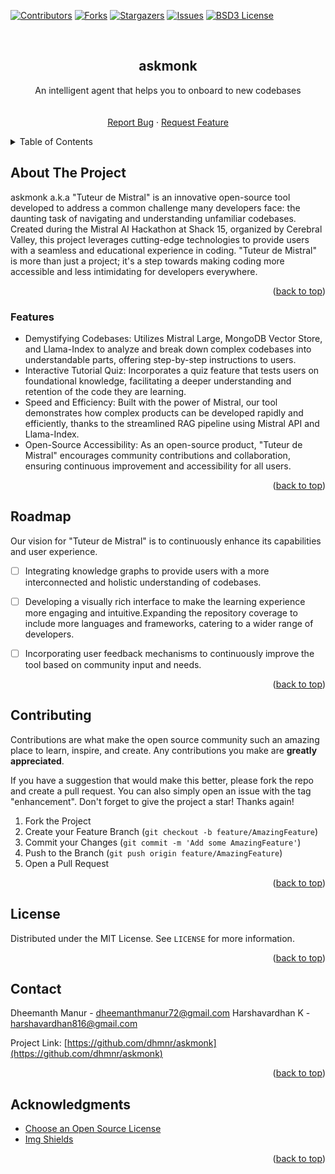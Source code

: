 <div id="top"></div>
<!--
*** Thanks for checking out the Best-README-Template. If you have a suggestion
*** that would make this better, please fork the repo and create a pull request
*** or simply open an issue with the tag "enhancement".
*** Don't forget to give the project a star!
*** Thanks again! Now go create something AMAZING! :D
-->



<!-- PROJECT SHIELDS -->
<!--
*** I'm using markdown "reference style" links for readability.
*** Reference links are enclosed in brackets [ ] instead of parentheses ( ).
*** See the bottom of this document for the declaration of the reference variables
*** for contributors-url, forks-url, etc. This is an optional, concise syntax you may use.
*** https://www.markdownguide.org/basic-syntax/#reference-style-links
-->
[![Contributors][contributors-shield]][contributors-url]
[![Forks][forks-shield]][forks-url]
[![Stargazers][stars-shield]][stars-url]
[![Issues][issues-shield]][issues-url]
[![BSD3 License][license-shield]][license-url]



<!-- PROJECT LOGO -->
<br />
<div align="center">
<h2 align="center">askmonk</h2>
<p></p>

  <p align="center">
    An intelligent agent that helps you to onboard to new codebases
    <br />
    <!-- <a href="https://github.com/dhmnr/askmonk"><strong>Explore the docs »</strong></a> -->
    <br />
    <br />
    <a href="https://github.com/dhmnr/askmonk/issues">Report Bug</a>
    ·
    <a href="https://github.com/dhmnr/askmonk/issues">Request Feature</a>
  </p>
</div>



<!-- TABLE OF CONTENTS -->
<details>
  <summary>Table of Contents</summary>
  <ol>
    <li>
      <a href="#about-the-project">About The Project</a>
      <ul>
        <li><a href="#built-with">Built With</a></li>
      </ul>
    </li>
    <li><a href="#usage">Usage</a></li>
    <li><a href="#building">Building</a></li>
    <li><a href="#contributing">Contributing</a></li>
    <li><a href="#license">License</a></li>
    <li><a href="#contact">Contact</a></li>
    <li><a href="#acknowledgments">Acknowledgments</a></li>
  </ol>
</details>



<!-- ABOUT THE PROJECT -->
## About The Project

askmonk a.k.a "Tuteur de Mistral" is an innovative open-source tool developed to address a common challenge many developers face: the daunting task of navigating and understanding unfamiliar codebases. Created during the Mistral AI Hackathon at Shack 15, organized by Cerebral Valley, this project leverages cutting-edge technologies to provide users with a seamless and educational experience in coding. "Tuteur de Mistral" is more than just a project; it's a step towards making coding more accessible and less intimidating for developers everywhere.<p align="right">(<a href="#top">back to top</a>)</p>



### Features

* Demystifying Codebases: Utilizes Mistral Large, MongoDB Vector Store, and Llama-Index to analyze and break down complex codebases into understandable parts, offering step-by-step instructions to users.
* Interactive Tutorial Quiz: Incorporates a quiz feature that tests users on foundational knowledge, facilitating a deeper understanding and retention of the code they are learning.
* Speed and Efficiency: Built with the power of Mistral, our tool demonstrates how complex products can be developed rapidly and efficiently, thanks to the streamlined RAG pipeline using Mistral API and Llama-Index.
* Open-Source Accessibility: As an open-source product, "Tuteur de Mistral" encourages community contributions and collaboration, ensuring continuous improvement and accessibility for all users.

<p align="right">(<a href="#top">back to top</a>)</p>

<!-- USAGE EXAMPLES -->



<!-- ROADMAP -->
## Roadmap

Our vision for "Tuteur de Mistral" is to continuously enhance its capabilities and user experience. 
- [ ] Integrating knowledge graphs to provide users with a more interconnected and holistic understanding of codebases.
- [ ] Developing a visually rich interface to make the learning experience more engaging and intuitive.Expanding the repository coverage to include more languages and frameworks, catering to a wider range of developers.
- [ ] Incorporating user feedback mechanisms to continuously improve the tool based on community input and needs.


<!-- See the [open issues](https://github.com/dhmnr/askmonk/issues) for a full list of proposed features (and known issues). -->

<p align="right">(<a href="#top">back to top</a>)</p>



<!-- CONTRIBUTING -->
## Contributing

Contributions are what make the open source community such an amazing place to learn, inspire, and create. Any contributions you make are **greatly appreciated**.

If you have a suggestion that would make this better, please fork the repo and create a pull request. You can also simply open an issue with the tag "enhancement".
Don't forget to give the project a star! Thanks again!


1. Fork the Project
2. Create your Feature Branch (`git checkout -b feature/AmazingFeature`)
3. Commit your Changes (`git commit -m 'Add some AmazingFeature'`)
4. Push to the Branch (`git push origin feature/AmazingFeature`)
5. Open a Pull Request

<p align="right">(<a href="#top">back to top</a>)</p>



<!-- LICENSE -->
## License

Distributed under the MIT License. See `LICENSE` for more information.

<p align="right">(<a href="#top">back to top</a>)</p>



<!-- CONTACT -->
## Contact

Dheemanth Manur - dheemanthmanur72@gmail.com
Harshavardhan K - harshavardhan816@gmail.com

<!-- [@twitter_handle](https://twitter.com/twitter_handle) -->

Project Link: [https://github.com/dhmnr/askmonk](https://github.com/dhmnr/askmonk)

<p align="right">(<a href="#top">back to top</a>)</p>



<!-- ACKNOWLEDGMENTS -->
## Acknowledgments

* [Choose an Open Source License](https://choosealicense.com)
* [Img Shields](https://shields.io)

<p align="right">(<a href="#top">back to top</a>)</p>



<!-- MARKDOWN LINKS & IMAGES -->
<!-- https://www.markdownguide.org/basic-syntax/#reference-style-links -->
[contributors-shield]: https://img.shields.io/github/contributors/dhmnr/askmonk.svg?style=for-the-badge
[contributors-url]: https://github.com/dhmnr/askmonk/graphs/contributors
[forks-shield]: https://img.shields.io/github/forks/dhmnr/askmonk.svg?style=for-the-badge
[forks-url]: https://github.com/dhmnr/askmonk/network/members
[stars-shield]: https://img.shields.io/github/stars/dhmnr/askmonk.svg?style=for-the-badge
[stars-url]: https://github.com/dhmnr/askmonk/stargazers
[issues-shield]: https://img.shields.io/github/issues/dhmnr/askmonk.svg?style=for-the-badge
[issues-url]: https://github.com/dhmnr/askmonk/issues
[license-shield]: https://img.shields.io/github/license/dhmnr/askmonk.svg?style=for-the-badge
[license-url]: https://github.com/dhmnr/askmonk/blob/master/LICENSE
